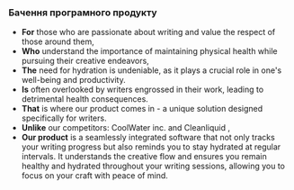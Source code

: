 ### Бачення програмного продукту
- **For** those who are passionate about writing and value the respect of those around them,
- **Who** understand the importance of maintaining physical health while pursuing their creative endeavors,
- **The** need for hydration is undeniable, as it plays a crucial role in one's well-being and productivity.
- **Is** often overlooked by writers engrossed in their work, leading to detrimental health consequences.
- **That** is where our product comes in - a unique solution designed specifically for writers.
- **Unlike** our competitors: CoolWater inc. and Cleanliquid ,
- **Our product** is a seamlessly integrated software that not only tracks your writing progress but also reminds you to stay hydrated at regular intervals. It understands the creative flow and ensures you remain healthy and hydrated throughout your writing sessions, allowing you to focus on your craft with peace of mind.
